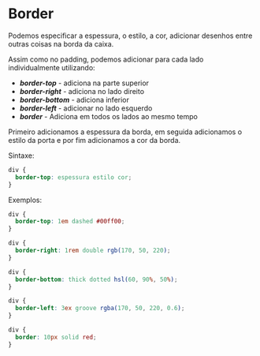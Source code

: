 # Border

Podemos especificar a espessura, o estilo, a cor, adicionar desenhos entre outras coisas na borda da caixa.

Assim como no padding, podemos adicionar para cada lado individualmente utilizando:

- ***border-top*** - adiciona na parte superior
- ***border-right*** - adiciona no lado direito
- ***border-bottom*** - adiciona inferior
- ***border-left*** - adicionar no lado esquerdo
- ***border*** - Adiciona em todos os lados ao mesmo tempo

Primeiro adicionamos a espessura da borda, em seguida adicionamos o estilo da porta e por fim adicionamos a cor da borda.

Sintaxe:

```css
div {
  border-top: espessura estilo cor;
}
```

Exemplos:

```css
div {
  border-top: 1em dashed #00ff00;
}
```

```css
div {
  border-right: 1rem double rgb(170, 50, 220);
}
```

```css
div {
  border-bottom: thick dotted hsl(60, 90%, 50%);
}
```

```css
div {
  border-left: 3ex groove rgba(170, 50, 220, 0.6);
}
```

```css
div {
  border: 10px solid red;
}
```
